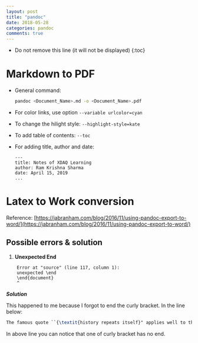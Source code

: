```yaml
---
layout: post
title: "pandoc"
date: 2018-05-28
categories: pandoc
comments: true
---
```


- Do not remove this line (it will not be displayed)
  {:toc}

# Markdown to PDF

- General command:

  ```bash
  pandoc <Document_Name>.md -o <Document_Name>.pdf
  ```

- For color links, use option `--variable urlcolor=cyan`
- To change the hilight style: `--highlight-style=kate`
- To add table of contents: `--toc`
- For adding title, author and date:
  ```
  ---
  title: Notes of XDAQ Learning
  author: Ram Krishna Sharma
  date: April 15, 2019
  ...
  ```

# Latex to Work conversion

Reference: [https://jabranham.com/blog/2016/11/using-pandoc-export-to-word/](https://jabranham.com/blog/2016/11/using-pandoc-export-to-word/)

## Possible errors & solution

1. **Unexpected End**

```
    Error at "source" (line 117, column 1):
    unexpected \end
    \end{document}
    ^
```

**_Solution_**

This happened to me because I forgot to end the curly bracket. In the line below:

```latex
The famous quote ``{\textit{history repeats itself}" applies well to the High Energy Physics (HEP) experiments.
```

In above line you can notice that one of curly bracket has no end.
